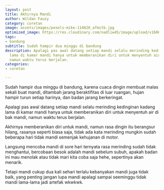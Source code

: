```yaml
---
layout: post
title: Akhirnya Mandi
author: Wildan Fauzy
category: coretan
image: assets/images/pexels-mike-114820_afmstb.jpg
optimized_image: https://res.cloudinary.com/nadliw45/image/upload/v1606486224/pexels-mike-114820_afmstb.jpg
tags:
- bandung
subtitle: Sudah hampir dua minggu di bandung
description: Apalagi pas awal datang setiap mandi selalu merinding kedinginan kadang
  lama di kamar mandi hanya untuk memberanikan diri untuk menyentuh air di bak mandi,
  namun waktu terus berjalan.
categories:
- coretan

---
```

Sudah hampir dua minggu di bandung, karena cuaca dingin membuat malas sekali buat mandi, ditambah jarang beraktifitas di luar ruangan, hujan hampir turun setiap harinya, dan badan jarang berkeringat.

Apalagi pas awal datang setiap mandi selalu merinding kedinginan kadang lama di kamar mandi hanya untuk memberanikan diri untuk menyentuh air di bak mandi, namun waktu terus berjalan.

Akhirnya memberanikan diri untuk mandi, namun rasa dingin itu berangsur hilang, rasanya seperti biasa saja, tidak ada kata merinding mungkin sudah beberapa hari tidak mandi semenjak kehujanan di motor.

Langsung mencoba mandi di sore hari ternyata rasa merinding sudah tidak menghantui, bercobaan besok adalah mandi sebelum subuh, apakah badan ini mau menolak atau tidak mari kita coba saja hehe, sepertinya akan menarik.

Tetapi mandi cukup dua kali sehari terlalu kebanyakan mandi juga tidak baik, yang penting jangan lupa mandi apalagi sampai seeminggu tidak mandi lama-lama jadi artefak wkwkwk.